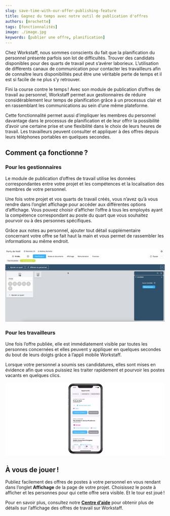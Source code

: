 ```yaml
---
slug: save-time-with-our-offer-publishing-feature
title: Gagnez du temps avec notre outil de publication d'offres
authors: [mrochette]
tags: [fonctionnalités]
image: ./image.jpg
keywords: [publier une offre, planification]
---
```




Chez Workstaff, nous sommes conscients du fait que la planification du personnel présente parfois son lot de difficultés. Trouver des candidats disponibles pour des quarts de travail peut s’avérer laborieux. L’utilisation de différents canaux de communication pour contacter les travailleurs afin de connaître leurs disponibilités peut être une véritable perte de temps et il est si facile de ne plus s’y retrouver.

<!--truncate-->

Fini la course contre le temps ! Avec son module de publication d’offres de travail au personnel, Workstaff permet aux gestionnaires de réduire considérablement leur temps de planification grâce à un processus clair et en rassemblant les communications au sein d’une même plateforme.

Cette fonctionnalité permet aussi d’impliquer les membres du personnel davantage dans le processus de planification et de leur offrir la possibilité d’avoir une certaine prise et une flexibilité dans le choix de leurs heures de travail. Les travailleurs peuvent consulter et appliquer à des offres depuis leurs téléphones portables en quelques secondes.


## Comment ça fonctionne ?

### Pour les gestionnaires
Le module de publication d’offres de travail utilise les données correspondantes entre votre projet et les compétences et la localisation des membres de votre personnel.

Une fois votre projet et vos quarts de travail créés, vous n’avez qu’à vous rendre dans l’onglet affichage pour accéder aux différentes options d’affichage. Vous pouvez choisir d’afficher l’offre à tous les employés ayant la compétence correspondant au poste du quart que vous souhaitez pourvoir ou à des personnes spécifiques.

Grâce aux notes au personnel, ajouter tout détail supplémentaire concernant votre offre se fait haut la main et vous permet de rassembler les informations au même endroit.

![gifFR.gif](images/FRweb.gif)

### Pour les travailleurs
Une fois l’offre publiée, elle est immédiatement visible par toutes les personnes concernées et elles peuvent y appliquer en quelques secondes du bout de leurs doigts grâce à l’appli mobile Workstaff.

Lorsque votre personnel a soumis ses candidatures, elles sont mises en évidence afin que vous puissiez les traiter rapidement et pourvoir les postes vacants en quelques clics.

![gifphoneFR.gif](images/FRphone.gif)

## À vous de jouer !
Publiez facilement des offres de postes à votre personnel en vous rendant dans l’onglet **Affichage** de la page de votre projet. Choisissez le poste à afficher et les personnes pour qui cette offre sera visible. Et le tour est joué !

Pour en savoir plus, consultez notre [**Centre d’aide**](https://help.workstaff.app/fr/docs/managers/scheduling/publish/) pour obtenir plus de détails sur l’affichage des offres de travail sur Workstaff. 




